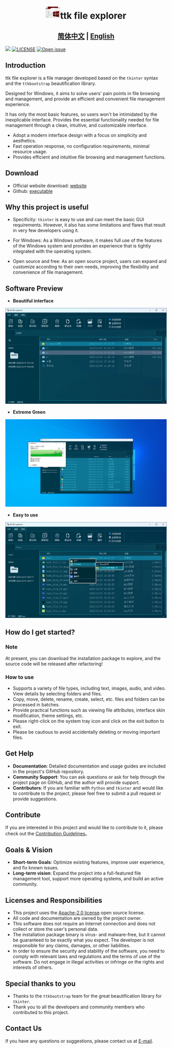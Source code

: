 <h1 align="center"><img src="images/icon.png" height=45>ttk file explorer</h1>

## <div align="center"><b><a href="README.md">简体中文</a> | <a href="README_EN.md">English</a></b></div>

[<img src="https://img.shields.io/github/stars/pyheight/ttk-file-explorer?style=social">](https://github.com/pyheight/ttk-file-explorer/stargazers)
[![LICENSE](https://img.shields.io/github/license/pyheight/ttk-file-explorer.svg)](https://github.com/pyheight/ttk-file-explorer/blob/main/LICENSE)
[![Open issue](https://img.shields.io/github/issues/pyheight/ttk-file-explorer)](https://github.com/pyheight/ttk-file-explorer/issues)

## Introduction 

ttk file explorer is a file manager developed based on the `tkinter` syntax and the `ttkbootstrap` beautification library.

Designed for Windows, it aims to solve users' pain points in file browsing and management, and provide an efficient and convenient file management experience.

It has only the most basic features, so users won't be intimidated by the inexplicable interface. Provides the essential functionality needed for file management through a clean, intuitive, and customizable interface. 
* Adopt a modern interface design with a focus on simplicity and aesthetics.
* Fast operation response, no configuration requirements, minimal resource usage.
* Provides efficient and intuitive file browsing and management functions.

## Download

* Official website download: [website](https://pyheight.github.io/ttk-file-explorer/)
* Github: [executable](https://github.com/pyheight/ttk-file-explorer/tree/main/executable)

## Why this project is useful

* Specificity: `tkinter` is easy to use and can meet the basic GUI requirements. However, it also has some limitations and flaws that result in very few developers using it.

* For Windows: As a Windows software, it makes full use of the features of the Windows system and provides an experience that is tightly integrated with the operating system.

* Open source and free: As an open source project, users can expand and customize according to their own needs, improving the flexibility and convenience of file management.
  
## Software Preview

* **Beautiful interface**

![](./images/0.3-BETA/main.png)

* **Extreme Green**

![](./images//0.3-BETA/del.png)

* **Easy to use**

![](./images/0.3-BETA/menu_in.png)

## How do I get started?

### Note 

At present, you can download the installation package to explore, and the source code will be released after refactoring! 

### How to use

* Supports a variety of file types, including text, images, audio, and video. View details by selecting folders and files.
* Copy, move, delete, rename, create, select, etc. files and folders can be processed in batches.
* Provide practical functions such as viewing file attributes, interface skin modification, theme settings, etc.
* Please right-click on the system tray icon and click on the exit button to exit.
* Please be cautious to avoid accidentally deleting or moving important files.

## Get Help 

* **Documentation**: Detailed documentation and usage guides are included in the project's GitHub repository. 
* **Community Support**: You can ask questions or ask for help through the project page on GitHub, and the author will provide support. 
* **Contributors**: If you are familiar with `Python` and `tkinter` and would like to contribute to the project, please feel free to submit a pull request or provide suggestions.

## Contribute

If you are interested in this project and would like to contribute to it, please check out the [Contribution Guidelines](CONTRIBUTING.md)。 

## Goals & Vision
* **Short-term Goals**: Optimize existing features, improve user experience, and fix known issues. 
* **Long-term vision**: Expand the project into a full-featured file management tool, support more operating systems, and build an active community. 

## Licenses and Responsibilities

* This project uses the [Apache-2.0 license](LICENSE) open source license.
* All code and documentation are owned by the project owner. 
* This software does not require an Internet connection and does not collect or store the user's personal data.
* The installation package binary is virus- and malware-free, but it cannot be guaranteed to be exactly what you expect. The developer is not responsible for any claims, damages, or other liabilities.
* In order to ensure the security and stability of the software, you need to comply with relevant laws and regulations and the terms of use of the software. Do not engage in illegal activities or infringe on the rights and interests of others.

## Special thanks to you

* Thanks to the `ttkbootstrap` team for the great beautification library for `tkinter`.
* Thank you to all the developers and community members who contributed to this project.

## Contact Us
If you have any questions or suggestions, please contact us at [E-mail](mailto:276581780@qq.com).

